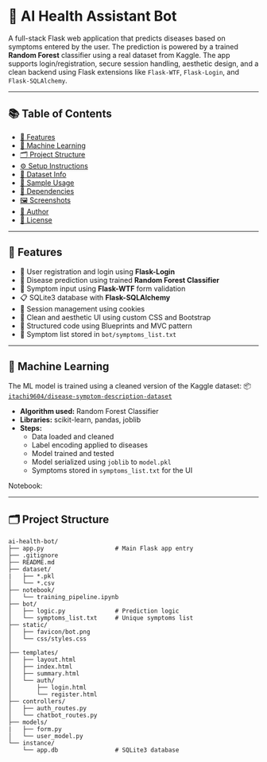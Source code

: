 # 🤖 AI Health Assistant Bot

A full-stack Flask web application that predicts diseases based on symptoms entered by the user. The prediction is powered by a trained **Random Forest** classifier using a real dataset from Kaggle. The app supports login/registration, secure session handling, aesthetic design, and a clean backend using Flask extensions like `Flask-WTF`, `Flask-Login`, and `Flask-SQLAlchemy`.

---

## 📚 Table of Contents

- [🚀 Features](#-features)
- [🧠 Machine Learning](#-machine-learning)
- [🗂️ Project Structure](#️-project-structure)
- [⚙️ Setup Instructions](#️-setup-instructions)
- [📁 Dataset Info](#-dataset-info)
- [🧪 Sample Usage](#-sample-usage)
- [📌 Dependencies](#-dependencies)
- [🖼️ Screenshots](#-screenshots)
- [🙋 Author](#-author)
- [📌 License](#-license)

---

## 🚀 Features

- 🔐 User registration and login using **Flask-Login**
- 🧠 Disease prediction using trained **Random Forest Classifier**
- 📝 Symptom input using **Flask-WTF** form validation
- 📋 SQLite3 database with **Flask-SQLAlchemy**
- 💾 Session management using cookies
- 🎨 Clean and aesthetic UI using custom CSS and Bootstrap
- 📂 Structured code using Blueprints and MVC pattern
- 🧾 Symptom list stored in `bot/symptoms_list.txt`

---

## 🧠 Machine Learning

The ML model is trained using a cleaned version of the Kaggle dataset:
📦 [`itachi9604/disease-symptom-description-dataset`](https://www.kaggle.com/datasets/itachi9604/disease-symptom-description-dataset)

- **Algorithm used:** Random Forest Classifier
- **Libraries:** scikit-learn, pandas, joblib
- **Steps:**
  - Data loaded and cleaned
  - Label encoding applied to diseases
  - Model trained and tested
  - Model serialized using `joblib` to `model.pkl`
  - Symptoms stored in `symptoms_list.txt` for the UI

Notebook:

---

## 🗂️ Project Structure

```text
ai-health-bot/
├── app.py                    # Main Flask app entry
├── .gitignore
├── README.md
├── dataset/
|   ├── *.pkl
│   └── *.csv  
├── notebook/
│   └── training_pipeline.ipynb
├── bot/
│   ├── logic.py              # Prediction logic
│   └── symptoms_list.txt     # Unique symptoms list
├── static/
│   ├── favicon/bot.png
│   └── css/styles.css
│   
├── templates/
│   ├── layout.html
│   ├── index.html
│   ├── summary.html
│   └── auth/
│       ├── login.html
│       └── register.html
├── controllers/
│   ├── auth_routes.py
│   └── chatbot_routes.py
├── models/
|   ├── form.py
│   └── user_model.py
└── instance/
    └── app.db                # SQLite3 database
